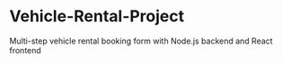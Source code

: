 # Vehicle-Rental-Project
Multi-step vehicle rental booking form with Node.js backend and React frontend
